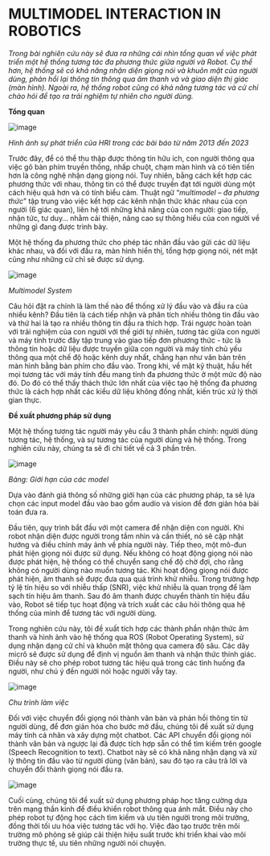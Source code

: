 # MULTIMODEL INTERACTION IN ROBOTICS

*Trong bài nghiên cứu này sẽ đưa ra những cái nhìn tổng quan về việc phát triển một hệ thống tương tác đa phương thức giữa người và Robot. Cụ thể hơn, hệ thống sẽ có khả năng nhận diện giọng nói và khuôn mặt của người dùng, phản hồi lại thông tin thông qua âm thanh và và giao diện thị giác (màn hình). Ngoài ra, hệ thống robot cũng có khả năng tương tác và cử chỉ chào hỏi để tạo ra trải nghiệm tự nhiên cho người dùng.*

 **Tổng quan**

![image](https://github.com/mylehust/Robot_interaction/assets/109675981/5966072a-2746-47b9-bf8e-5566ec0c35f0)


*Hình ảnh sự phát triển của HRI trong các bài báo từ năm 2013 đến 2023*

Trước đây, để có thể thu thập được thông tin hữu ích, con người thông qua việc gõ bàn phím truyền thống, nhấp chuột, chạm màn hình và có tiên tiến hơn là công nghệ nhận dạng giọng nói. Tuy nhiên, bằng cách kết hợp các phương thức với nhau, thông tin có thể được truyền đạt tới người dùng một cách hiệu quả hơn và có tính biểu cảm. Thuật ngữ “*multimodel – đa phương thức*” tập trung vào việc kết hợp các kênh nhận thức khác nhau của con người (6 giác quan), liên hệ tới những khả năng của con người: giao tiếp, nhận tức, tư duy… nhằm cải thiện, nâng cao sự thông hiểu của con người về những gì đang được trình bày. 

Một hệ thống đa phương thức cho phép tác nhân đầu vào gửi các dữ liệu khác nhau, và đối với đầu ra, màn hình hiển thị, tổng hợp giọng nói, nét mặt cũng như những cử chỉ sẽ được sử dụng.

![image](https://github.com/mylehust/Robot_interaction/assets/109675981/4cec91c1-a89f-41c5-9f93-0f3a8091d23b)


*Multimodel System*

Câu hỏi đặt ra chính là làm thế nào để thống xử lý đầu vào và đầu ra của nhiều kênh? Đầu tiên là cách tiếp nhận và phân tích nhiều thông tin đầu vào và thứ hai là tạo ra nhiều thông tin đầu ra thích hợp. Trái ngược hoàn toàn với trải nghiệm của con người với thế giới tự nhiên, tương tác giữa con người và máy tính trước đây tập trung vào giao tiếp đơn phương thức - tức là thông tin hoặc dữ liệu được truyền giữa con người và máy tính chủ yếu thông qua một chế độ hoặc kênh duy nhất, chẳng hạn như văn bản trên màn hình bằng bàn phím cho đầu vào. Trong khi, về mặt kỹ thuật, hầu hết mọi tương tác với máy tính đều mang tính đa phương thức ở một mức độ nào đó. Do đó có thể thấy thách thức lớn nhất của việc tạo hệ thống đa phương thức là cách hợp nhất các kiểu dữ liệu không đồng nhất, kiến trúc xử lý thời gian thực.



**Đề xuất phương pháp sử dụng** 

Một hệ thống tương tác người máy yêu cầu 3 thành phần chính: người dùng tương tác, hệ thống, và sự tương tác của người dùng và hệ thống. Trong nghiên cứu này, chúng ta sẽ đi chi tiết về cả 3 phần trên.

![image](https://github.com/mylehust/Robot_interaction/assets/109675981/d9b54995-e4ef-4b01-b8ec-4df38433a928)


*Bảng: Giới hạn của các model*

Dựa vào đánh giá thông số những giới hạn của các phương pháp, ta sẽ lựa chọn các input model đầu vào bao gồm audio và vision để đơn giản hóa bài toán đưa ra.

Đầu tiên, quy trình bắt đầu với một camera để nhận diện con người. Khi robot nhận diện được người trong tầm nhìn và cần thiết, nó sẽ cập nhật hướng và điều chỉnh máy ảnh về phía người này. Tiếp theo, một mô-đun phát hiện giọng nói được sử dụng. Nếu không có hoạt động giọng nói nào được phát hiện, hệ thống có thể chuyển sang chế độ chờ đợi, cho rằng không có người dùng nào muốn tương tác. Khi hoạt động giọng nói được phát hiện, âm thanh sẽ được đưa qua quá trình khử nhiễu. Trong trường hợp tỷ lệ tín hiệu so với nhiễu thấp (SNR), việc khử nhiễu là quan trọng để làm sạch tín hiệu âm thanh. Sau đó âm thanh được chuyển thành tín hiệu đầu vào, Robot sẽ tiếp tục hoạt động và trích xuất các câu hỏi thông qua hệ thống của mình để tương tác với người dùng.

Trong nghiên cứu này, tôi đề xuất tích hợp các thành phần nhận thức âm thanh và hình ảnh vào hệ thống qua ROS (Robot Operating System), sử dụng nhận dạng cử chỉ và khuôn mặt thông qua camera độ sâu. Các dãy micrô sẽ được sử dụng để định vị nguồn âm thanh và nhận thức thính giác. Điều này sẽ cho phép robot tương tác hiệu quả trong các tình huống đa người, như chú ý đến người nói hoặc người vẫy tay.

![image](https://github.com/mylehust/Robot_interaction/assets/109675981/03c08520-0d8e-46bc-8c91-5a4baf221ad3)


*Chu trình làm việc*

Đối với việc chuyển đổi giọng nói thành văn bản và phản hồi thông tin từ người dùng, để đơn giản hóa cho bước mở đầu, chúng tôi đề xuất sử dụng máy tính cá nhân và xây dựng một chatbot. Các API chuyển đổi giọng nói thành văn bản và ngược lại đã được tích hợp sẵn có thể tìm kiếm trên google (Speech Recognition to text). Chatbot này sẽ có khả năng nhận dạng và xử lý thông tin đầu vào từ người dùng (văn bản), sau đó tạo ra câu trả lời và chuyển đổi thành giọng nói đầu ra.

![image](https://github.com/mylehust/Robot_interaction/assets/109675981/6ed62bd9-f5e9-4b08-b16a-1f6532bfdb0c)


Cuối cùng, chúng tôi đề xuất sử dụng phương pháp học tăng cường dựa trên mạng thần kinh để điều khiển robot thông qua ánh mắt. Điều này cho phép robot tự động học cách tìm kiếm và ưu tiên người trong môi trường, đồng thời tối ưu hóa việc tương tác với họ. Việc đào tạo trước trên môi trường mô phỏng sẽ giúp cải thiện hiệu suất trước khi triển khai vào môi trường thực tế, ưu tiên những người nói chuyện. 

